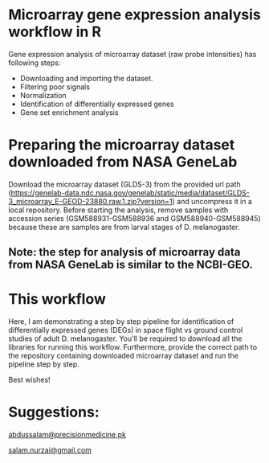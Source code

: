 # Microarray gene expression analysis workflow in R

Gene expression analysis of microarray dataset (raw probe intensities) has following steps: 

* Downloading and importing the dataset. 
* Filtering poor signals
* Normalization
* Identification of differentially expressed genes
* Gene set enrichment analysis

# Preparing the microarray dataset downloaded from NASA GeneLab

Download the microarray dataset (GLDS-3) from the provided url path (https://genelab-data.ndc.nasa.gov/genelab/static/media/dataset/GLDS-3_microarray_E-GEOD-23880.raw.1.zip?version=1) and uncompress it in a local repository. Before starting the analysis, remove samples with accession series (GSM588931-GSM588936 and GSM588940-GSM588945) because these are samples are from larval stages of D. melanogaster.  

## Note: the step for analysis of microarray data from NASA GeneLab is similar to the NCBI-GEO. 

# This workflow

Here, I am demonstrating a step by step pipeline for identification of differentially expressed genes (DEGs) in space flight vs ground control studies of adult D. melanogaster. You'll be required to download all the libraries for running this workflow. Furthermore, provide the correct path to the repository containing downloaded microarray dataset and run the pipeline step by step.

Best wishes!

# Suggestions:

abdussalam@precisionmedicine.pk

salam.nurzai@gmail.com
